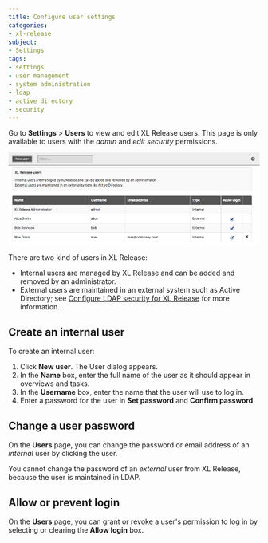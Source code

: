 ```yaml
---
title: Configure user settings
categories:
- xl-release
subject:
- Settings
tags:
- settings
- user management
- system administration
- ldap
- active directory
- security
---
```


Go to **Settings** > **Users** to view and edit XL Release users. This page is only available to users with the *admin* and *edit security* permissions.

![Users](../images/users.png)

There are two kind of users in XL Release:

* Internal users are managed by XL Release and can be added and removed by an administrator.
* External users are maintained in an external system such as Active Directory; see [Configure LDAP security for XL Release](/xl-release/how-to/configure-ldap-security-for-xl-release.html) for more information.

## Create an internal user

To create an internal user:

1. Click **New user**. The User dialog appears.
2. In the **Name** box, enter the full name of the user as it should appear in overviews and tasks.
3. In the **Username** box, enter the name that the user will use to log in.
4. Enter a password for the user in **Set password** and **Confirm password**.

## Change a user password

On the **Users** page, you can change the password or email address of an *internal* user by clicking the user.

You cannot change the password of an *external* user from XL Release, because the user is maintained in LDAP. 

## Allow or prevent login

On the **Users** page, you can grant or revoke a user's permission to log in by selecting or clearing the **Allow login** box.
